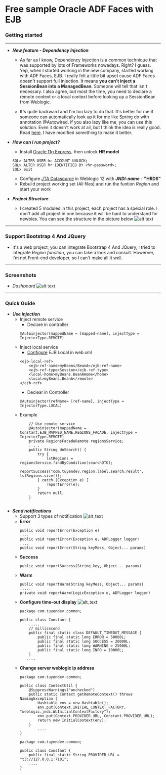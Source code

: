 
# Free sample Oracle ADF Faces with EJB

### Getting started
______
- ***New feature  - Dependency Injection***
    - As far as I know, Dependency Injection is a common technique that was supported by lots of Frameworks nowadays. Right? I guess.
Yep, when I started working in the new company, started working with ADF Faces, EJB. I really felt a little bit upset cause ADF Faces doesn't support full injection. It means **you can't inject a SessionBean into a ManagedBean**. Someone will tell that isn't necessary. I also agree, but most the time, you need to declare a remote context or a local context before looking up a SessionBean from Weblogic.
 
   - It's quite backward and I'm too lazy to do that. It's better for me if someone can automatically look up it for me like Spring do with annotation @Autowired. If you also lazy like me, you can use this solution. Even it doesn't work at all, but I think the idea is really good. Read [here](http://codeplay.net/2010/09/14/inject-ejb-to-adf-managed-bean/). I have modified something to make it better.

- ***How can I run project?***
	-	Install [Oracle 11g Express](http://www.oracle.com/technetwork/database/database-technologies/express-edition/downloads/index.html), then unlock **HR model**
	```
	SQL> ALTER USER hr ACCOUNT UNLOCK;
	SQL> ALTER USER hr IDENTIFIED BY <hr-password>;
	SQL> exit
	```
	-	Configure [JTA Datasource](https://www.appeon.com/support/documents/appeon_online_help/1.5/server_configuration_guide_for_j2ee/ch03s03s01.html) in Weblogic 12 with ***JNDI-name*** - **"HRDS"**
	-	Rebuild project working set (All files)  and run the funtion *Region* and start your work

- ***Project Structure***
	-	I created 5 modules in this project, each project has a special role. I don't add all project in one because it will be hard to understand for newbies. You can see the structure in the picture below
	![alt text](https://preview.ibb.co/bJEVyH/Untitled_1.png)
______
### Support Bootstrap 4 And JQuery
- It's a web project, you can integrate  Bootstrap 4 And JQuery, I tried to integrate  *Region function*, you can take a look and consult. Howerver, I'm not Front-end developer, so I can't make all it well. 
______
### Screenshots
- *Dashboard* 
![alt text](https://i.imgur.com/WRbzsFg.png "My Dashboard")
______
### Quick  Guide
- ***Use injection***	
	-	Inject remote service 
		-	Declare in controller
		```
		@Autoinjector(mappedName = [mapped-name], injectType = InjectorType.REMOTE)
		```
	 -	Inject local service
		 - [Configure](https://docs.oracle.com/cd/E16439_01/doc.1013/e13981/servjndi004.htm) EJB Local in web.xml
		 ```
		 <ejb-local-ref>
			 <ejb-ref-name>myBeans/BeanA</ejb-ref-name>
			 <ejb-ref-type>Session</ejb-ref-type>
			 <local-home>myBeans.BeanAHome</home>
			 <local>myBeans.BeanA</remote>
		</ejb-ref>
		```
		-	Declear in Controller
		```
		@Autoinjector(refName= [ref-name], injectType = InjectorType.LOCAL)
		```
	-	Example
		```
		    // Use remote service
		    @Autoinjector(mappedName = Constant.EJB_MAPPED_NAME.REGIONS_FACADE, injectType = InjectorType.REMOTE) 
		    private RegionsFacadeRemote regionsService;
		    . . .
		    public String doSearch() {
			    try {
				    lstRegions = regionsService.findByCondition(searchDTO);
				    reportSuccess("com.tuyendev.region.label.search.result", lstRegions.size());
				} catch (Exception e) {
					reportError(e);
				}
				return null;
		    }
	
-	***Send notifications***
	-	Support 3 types of notification
		![alt_text](https://preview.ibb.co/je5FXc/Untitled.png)
	-	**Error**
		```
		public void reportError(Exception e)
		....
		public void reportError(Exception e, ADFLogger logger)
		....
		public void reportError(String keyMess, Object... params)
		```
	-	**Success**
		```
		public void reportSuccess(String key, Object... params)
		```
	-	**Warm**
		```
		public void reportWarm(String keyMess, Object... params)
		.....
		private void reportWarm(LogicException e, ADFLogger logger) 
		```
	- **Configure time-out display**
		![alt_text](https://preview.ibb.co/kL6uQx/222.png)
		```
		package com.tuyendev.common;
		
		public class Constant {
			.....
			// millisecond
			public final static class DEFAULT_TIMEOUT_MESSAGE {
		        public final static long ERROR = 50000L;
		        public final static long SUCCESS = 20000L;
		        public final static long WARNING = 25000L;
		        public final static long INFO = 10000L;
		    }
		   ....

	-	**Change server weblogic ip address**
		```
		package com.tuyendev.common;
		
		public class ContextUtil {
			@SuppressWarnings("unchecked")
			public static Context getRemoteContext() throws NamingException {
				Hashtable env = new Hashtable();
			    env.put(Context.INITIAL_CONTEXT_FACTORY, "weblogic.jndi.WLInitialContextFactory");
				env.put(Context.PROVIDER_URL, Constant.PROVIDER_URL);
				return new InitialContext(env);
			}
				....
		}
		```
		```
		package com.tuyendev.common;
		
		public class Constant {
			public final static String PROVIDER_URL = "t3://127.0.0.1:7101";
			....
		}
		```

